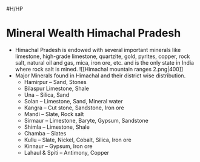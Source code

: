 #H/HP 
# Mineral Wealth Himachal Pradesh
* Himachal Pradesh is endowed with several important minerals like limestone, high-grade limestone, quartzite, gold, pyrites, copper, rock salt, natural oil and gas, mica, iron ore, etc. and is the only state in India where rock salt is mined.
	![[Himachal mountain ranges 2.png|400]]
* Major Minerals found in Himachal and their district wise distribution.
	* Hamirpur – Sand, Stones
	* Bilaspur Limestone, Shale
	* Una – Silica, Sand
	* Solan – Limestone, Sand, Mineral water
	* Kangra – Cut stone, Sandstone, Iron ore
	* Mandi – Slate, Rock salt
	* Sirmaur – Limestone, Baryte, Gypsum, Sandstone
	* Shimla – Limestone, Shale
	* Chamba – Slates
	* Kullu – Slate, Nickel, Cobalt, Silica, Iron ore
	* Kinnaur – Gypsum, Iron ore
	* Lahaul & Spiti – Antimony, Copper